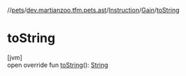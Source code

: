 //[pets](../../../../index.md)/[dev.martianzoo.tfm.pets.ast](../../index.md)/[Instruction](../index.md)/[Gain](index.md)/[toString](to-string.md)

# toString

[jvm]\
open override fun [toString](to-string.md)(): [String](https://kotlinlang.org/api/latest/jvm/stdlib/kotlin/-string/index.html)
